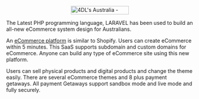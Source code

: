 <p><img style="display: block; margin-left: auto; margin-right: auto;" src="https://4dls.cachefly.net/wp-content/uploads/2021/12/4dls-home-logo.png" alt="4DL's Australia - eCommerce Platform" width="156" height="23" /></p>
<p>The Latest PHP programming language, LARAVEL has been used to build an all-new eCommerce system design for Australians.</p>
<p>An <a title="4DL's Australia" href="https://4dls.com.au" target="_blank">eCommerce platform</a> is similar to Shopify. Users can create eCommerce within 5 minutes. This SaaS supports subdomain and custom domains for eCommerce. Anyone can build any type of eCommerce site using this new platform.</p>
<p>Users can sell physical products and digital products and change the theme easily. There are several eCommerce themes and 8 plus payment getaways. All payment Getaways support sandbox mode and live mode and fully securely.</p>
